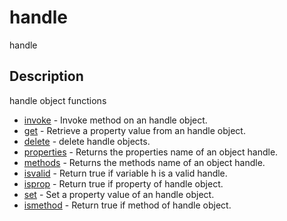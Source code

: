 

# handle

handle

## Description
handle object functions


* [invoke](invoke.md) - Invoke method on an handle object.
* [get](get.md) - Retrieve a property value from an handle object.
* [delete](delete.md) - delete handle objects.
* [properties](properties.md) - Returns the properties name of an object handle.
* [methods](methods.md) - Returns the methods name of an object handle.
* [isvalid](isvalid.md) - Return true if variable h is a valid handle.
* [isprop](isprop.md) - Return true if property of handle object.
* [set](set.md) - Set a property value of an handle object.
* [ismethod](ismethod.md) - Return true if method of handle object.



